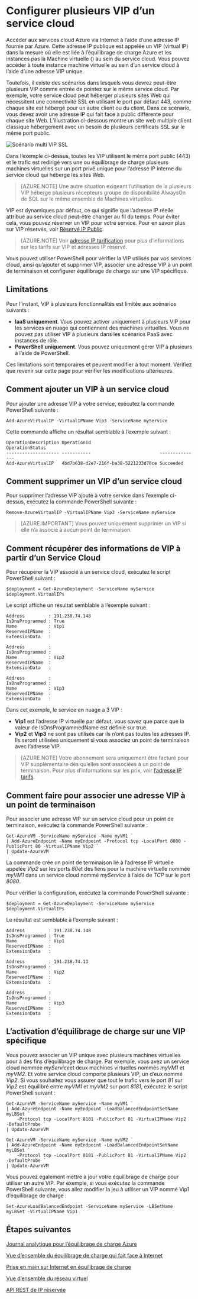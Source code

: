 <properties
   pageTitle="Plusieurs VIP d’un service cloud"
   description="Vue d’ensemble des multiVIP et comment définir plusieurs VIP sur un service cloud"
   services="load-balancer"
   documentationCenter="na"
   authors="sdwheeler"
   manager="carmonm"
   editor="tysonn" />
<tags
   ms.service="load-balancer"
   ms.devlang="na"
   ms.topic="article"
   ms.tgt_pltfrm="na"
   ms.workload="infrastructure-services"
   ms.date="10/24/2016"
   ms.author="sewhee" />

# <a name="configure-multiple-vips-for-a-cloud-service"></a>Configurer plusieurs VIP d’un service cloud

Accéder aux services cloud Azure via Internet à l’aide d’une adresse IP fournie par Azure. Cette adresse IP publique est appelée un VIP (virtual IP) dans la mesure où elle est liée à l’équilibrage de charge Azure et les instances pas la Machine virtuelle () au sein du service cloud. Vous pouvez accéder à toute instance machine virtuelle au sein d’un service cloud à l’aide d’une adresse VIP unique.

Toutefois, il existe des scénarios dans lesquels vous devrez peut-être plusieurs VIP comme entrée de pointez sur le même service cloud. Par exemple, votre service cloud peut héberger plusieurs sites Web qui nécessitent une connectivité SSL en utilisant le port par défaut 443, comme chaque site est hébergé pour un autre client ou du client. Dans ce scénario, vous devez avoir une adresse IP qui fait face à public différente pour chaque site Web. L’illustration ci-dessous montre un site web multiple client classique hébergement avec un besoin de plusieurs certificats SSL sur le même port public.

![Scénario multi VIP SSL](./media/load-balancer-multivip/Figure1.png)

Dans l’exemple ci-dessus, toutes les VIP utilisent le même port public (443) et le trafic est redirigé vers une ou équilibrage de charge plusieurs machines virtuelles sur un port privé unique pour l’adresse IP interne du service cloud qui héberge les sites Web.

>[AZURE.NOTE] Une autre situation exigeant l’utilisation de la plusieurs VIP héberge plusieurs récepteurs groupe de disponibilité AlwaysOn de SQL sur le même ensemble de Machines virtuelles.

VIP est dynamiques par défaut, ce qui signifie que l’adresse IP réelle attribué au service cloud peut-être changer au fil du temps. Pour éviter cela, vous pouvez réserver un VIP pour votre service. Pour en savoir plus sur VIP réservés, voir [Réservé IP Public](../virtual-network/virtual-networks-reserved-public-ip.md).

>[AZURE.NOTE] Voir [adresse IP tarification](https://azure.microsoft.com/pricing/details/ip-addresses/) pour plus d’informations sur les tarifs sur VIP et adresses IP réservé.

Vous pouvez utiliser PowerShell pour vérifier la VIP utilisés par vos services cloud, ainsi qu’ajouter et supprimer VIP, associer une adresse VIP à un point de terminaison et configurer équilibrage de charge sur une VIP spécifique.

## <a name="limitations"></a>Limitations

Pour l’instant, VIP à plusieurs fonctionnalités est limitée aux scénarios suivants :

- **IaaS uniquement**. Vous pouvez activer uniquement à plusieurs VIP pour les services en nuage qui contiennent des machines virtuelles. Vous ne pouvez pas utiliser VIP à plusieurs dans les scénarios PaaS avec instances de rôle.
- **PowerShell uniquement**. Vous pouvez uniquement gérer VIP à plusieurs à l’aide de PowerShell.

Ces limitations sont temporaires et peuvent modifier à tout moment. Vérifiez que revenir sur cette page pour vérifier les modifications ultérieures.


## <a name="how-to-add-a-vip-to-a-cloud-service"></a>Comment ajouter un VIP à un service cloud

Pour ajouter une adresse VIP à votre service, exécutez la commande PowerShell suivante :

    Add-AzureVirtualIP -VirtualIPName Vip3 -ServiceName myService

Cette commande affiche un résultat semblable à l’exemple suivant :

    OperationDescription OperationId                          OperationStatus
    -------------------- -----------                          ---------------
    Add-AzureVirtualIP   4bd7b638-d2e7-216f-ba38-5221233d70ce Succeeded

## <a name="how-to-remove-a-vip-from-a-cloud-service"></a>Comment supprimer un VIP d’un service cloud

Pour supprimer l’adresse VIP ajouté à votre service dans l’exemple ci-dessus, exécutez la commande PowerShell suivante :

    Remove-AzureVirtualIP -VirtualIPName Vip3 -ServiceName myService

>[AZURE.IMPORTANT] Vous pouvez uniquement supprimer un VIP si elle n’a associé à aucun point de terminaison.

## <a name="how-to-retrieve-vip-information-from-a-cloud-service"></a>Comment récupérer des informations de VIP à partir d’un Service Cloud

Pour récupérer la VIP associé à un service cloud, exécutez le script PowerShell suivant :

    $deployment = Get-AzureDeployment -ServiceName myService
    $deployment.VirtualIPs

Le script affiche un résultat semblable à l’exemple suivant :

    Address         : 191.238.74.148
    IsDnsProgrammed : True
    Name            : Vip1
    ReservedIPName  :
    ExtensionData   :

    Address         :
    IsDnsProgrammed :
    Name            : Vip2
    ReservedIPName  :
    ExtensionData   :

    Address         :
    IsDnsProgrammed :
    Name            : Vip3
    ReservedIPName  :
    ExtensionData   :

Dans cet exemple, le service en nuage a 3 VIP :

- **Vip1** est l’adresse IP virtuelle par défaut, vous savez que parce que la valeur de IsDnsProgrammedName est définie sur true.
- **Vip2** et **Vip3** ne sont pas utilisés car ils n’ont pas toutes les adresses IP. Ils seront utilisées uniquement si vous associez un point de terminaison avec l’adresse VIP.

>[AZURE.NOTE] Votre abonnement sera uniquement être facturé pour VIP supplémentaire dès qu’elles sont associées à un point de terminaison. Pour plus d’informations sur les prix, voir [l’adresse IP tarifs](https://azure.microsoft.com/pricing/details/ip-addresses/).

## <a name="how-to-associate-a-vip-to-an-endpoint"></a>Comment faire pour associer une adresse VIP à un point de terminaison

Pour associer une adresse VIP sur un service cloud pour un point de terminaison, exécutez la commande PowerShell suivante :

    Get-AzureVM -ServiceName myService -Name myVM1 `
  	| Add-AzureEndpoint -Name myEndpoint -Protocol tcp -LocalPort 8080 -PublicPort 80 -VirtualIPName Vip2 `
  	| Update-AzureVM

La commande crée un point de terminaison lié à l’adresse IP virtuelle appelée *Vip2* sur les ports *80*et des liens pour la machine virtuelle nommée *myVM1* dans un service cloud nommé *myService* à l’aide de *TCP* sur le port *8080*.

Pour vérifier la configuration, exécutez la commande PowerShell suivante :

    $deployment = Get-AzureDeployment -ServiceName myService
    $deployment.VirtualIPs

Le résultat est semblable à l’exemple suivant :

    Address         : 191.238.74.148
    IsDnsProgrammed : True
    Name            : Vip1
    ReservedIPName  :
    ExtensionData   :

    Address         : 191.238.74.13
    IsDnsProgrammed :
    Name            : Vip2
    ReservedIPName  :
    ExtensionData   :

    Address         :
    IsDnsProgrammed :
    Name            : Vip3
    ReservedIPName  :
    ExtensionData   :

## <a name="how-to-enable-load-balancing-on-a-specific-vip"></a>L’activation d’équilibrage de charge sur une VIP spécifique

Vous pouvez associer un VIP unique avec plusieurs machines virtuelles pour à des fins d’équilibrage de charge. Par exemple, vous avez un service cloud nommée *myService*et deux machines virtuelles nommés *myVM1* et *myVM2*. Et votre service cloud comporte plusieurs VIP, un d’eux nommé *Vip2*. Si vous souhaitez vous assurer que tout le trafic vers le port *81* sur *Vip2* est équilibré entre *myVM1* et *myVM2* sur port *8181*, exécutez le script PowerShell suivant :

    Get-AzureVM -ServiceName myService -Name myVM1 `
  	| Add-AzureEndpoint -Name myEndpoint -LoadBalancedEndpointSetName myLBSet `
        -Protocol tcp -LocalPort 8181 -PublicPort 81 -VirtualIPName Vip2  -DefaultProbe `
  	| Update-AzureVM

    Get-AzureVM -ServiceName myService -Name myVM2 `
  	| Add-AzureEndpoint -Name myEndpoint -LoadBalancedEndpointSetName myLBSet `
        -Protocol tcp -LocalPort 8181 -PublicPort 81 -VirtualIPName Vip2  -DefaultProbe `
  	| Update-AzureVM

Vous pouvez également mettre à jour votre équilibrage de charge pour utiliser un autre VIP. Par exemple, si vous exécutez la commande PowerShell suivante, vous allez modifier la jeu à utiliser un VIP nommé Vip1 d’équilibrage de charge :

    Set-AzureLoadBalancedEndpoint -ServiceName myService -LBSetName myLBSet -VirtualIPName Vip1

## <a name="next-steps"></a>Étapes suivantes

[Journal analytique pour l’équilibrage de charge Azure](load-balancer-monitor-log.md)

[Vue d’ensemble du équilibrage de charge qui fait face à Internet](load-balancer-internet-overview.md)

[Prise en main sur Internet en équilibrage de charge](load-balancer-get-started-internet-arm-ps.md)

[Vue d’ensemble du réseau virtuel](../virtual-network/virtual-networks-overview.md)

[API REST de IP réservée](https://msdn.microsoft.com/library/azure/dn722420.aspx)